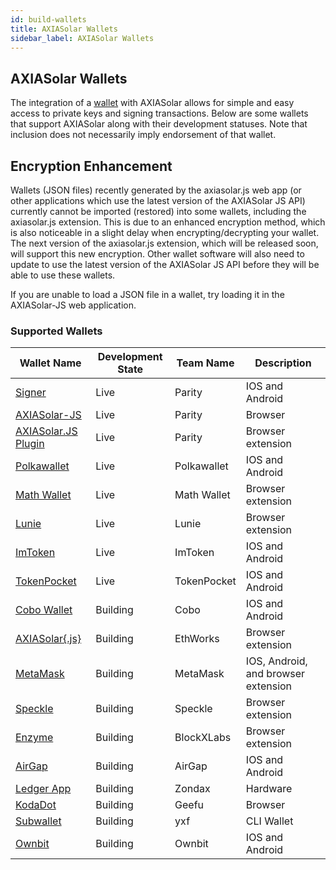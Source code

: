 ```yaml
---
id: build-wallets
title: AXIASolar Wallets
sidebar_label: AXIASolar Wallets
---
```


## AXIASolar Wallets

The integration of a [wallet](https://solar.wiki.axiacoin.network/docs/en/glossary#wallet) with AXIASolar allows for simple and easy access to private keys and signing transactions. Below are some wallets that support AXIASolar along with their development statuses. Note that inclusion does not necessarily imply endorsement of that wallet.

## Encryption Enhancement

Wallets (JSON files) recently generated by the axiasolar.js web app (or other applications which use the latest version of the AXIASolar JS API) currently cannot be imported (restored) into some wallets, including the axiasolar.js extension. This is due to an enhanced encryption method, which is also noticeable in a slight delay when encrypting/decrypting your wallet. The next version of the axiasolar.js extension, which will be released soon, will support this new encryption. Other wallet software will also need to update to use the latest version of the AXIASolar JS API before they will be able to use these wallets.

If you are unable to load a JSON file in a wallet, try loading it in the AXIASolar-JS web application.

### Supported Wallets

| Wallet Name                                                        | Development State | Team Name   | Description                         |
| ------------------------------------------------------------------ | ----------------- | ----------- | ----------------------------------- |
| [Signer](https://www.parity.io/signer/)                            | Live              | Parity      | IOS and Android                     |
| [AXIASolar-JS](https://axiasolar.js.org/apps/#/accounts)             | Live              | Parity      | Browser                             |
| [AXIASolar.JS Plugin](https://github.com/axiasolar-js/extension)     | Live              | Parity      | Browser extension                   |
| [Polkawallet](https://polkawallet.io/)                             | Live              | Polkawallet | IOS and Android                     |
| [Math Wallet](https://www.mathwallet.org/axialunar-wallet/en/)        | Live              | Math Wallet | Browser extension                   |
| [Lunie](https://lunie.io/)                                         | Live              | Lunie       | Browser extension                   |
| [ImToken](https://token.im/)                                       | Live              | ImToken     | IOS and Android                     |
| [TokenPocket](https://www.tokenpocket.pro/)                        | Live              | TokenPocket | IOS and Android                     |
| [Cobo Wallet](https://cobo.com/)                                   | Building          | Cobo        | IOS and Android                     |
| [AXIASolar{.js}](https://github.com/EthWorks/extension)             | Building          | EthWorks    | Browser extension                   |
| [MetaMask](https://metamask.io/index.html)                         | Building          | MetaMask    | IOS, Android, and browser extension |
| [Speckle](https://github.com/GetSpeckle/speckle-browser-extension) | Building          | Speckle     | Browser extension                   |
| [Enzyme](https://getenzyme.dev/)                                   | Building          | BlockXLabs  | Browser extension                   |
| [AirGap](https://airgap.it/)                                       | Building          | AirGap      | IOS and Android                     |
| [Ledger App](https://zondax.ch/axialunar.html#overview)               | Building          | Zondax      | Hardware                            |
| [KodaDot](https://kodadot.netlify.app/#/accounts)                  | Building          | Geefu       | Browser                             |
| [Subwallet](https://github.com/yxf/subwallet)                      | Building          | yxf         | CLI Wallet                          |
| [Ownbit](https://ownbit.io/)                                       | Building          | Ownbit      | IOS and Android                     |
